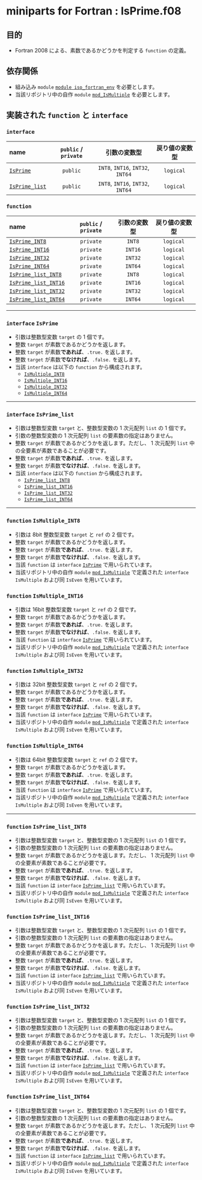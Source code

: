 # miniparts for Fortran : IsPrime.f08 #

## 目的 ##

* Fortran 2008 による、素数であるかどうかを判定する `function` の定義。

## 依存関係 ##

* 組み込み `module` [`module iso_fortran_env`](http://fortranwiki.org/fortran/show/iso_fortran_env) を必要とします。
* 当該リポジトリ中の自作 `module` [`mod_IsMultiple`](https://github.com/DSCF-1224/Fortran/tree/master/miniparts) を必要とします。

## 実装された `function` と `interface` ##

### `interface` ###

|name|`public` / `private`|引数の変数型|戻り値の変数型|
|:-|:-:|:-:|:-:|
|[`IsPrime`](#interface-prime)|`public`|`INT8`, `INT16`, `INT32`, `INT64`|`logical`|
|[`IsPrime_list`](#interface-prime_list)|`public`|`INT8`, `INT16`, `INT32`, `INT64`|`logical`|

### `function` ###

|name|`public` / `private`|引数の変数型|戻り値の変数型|
|:-|:-:|:-:|:-:|
|[`IsPrime_INT8`](#function-isprime_int8)|`private`|`INT8`|`logical`|
|[`IsPrime_INT16`](#function-isprime_int16)|`private`|`INT16`|`logical`|
|[`IsPrime_INT32`](#function-isprime_int32)|`private`|`INT32`|`logical`|
|[`IsPrime_INT64`](#function-isprime_int64)|`private`|`INT64`|`logical`|
|[`IsPrime_list_INT8`](#function-isprime_list_int8)|`private`|`INT8`|`logical`|
|[`IsPrime_list_INT16`](#function-isprime_list_int16)|`private`|`INT16`|`logical`|
|[`IsPrime_list_INT32`](#function-isprime_list_int32)|`private`|`INT32`|`logical`|
|[`IsPrime_list_INT64`](#function-isprime_list_int64)|`private`|`INT64`|`logical`|

---

### `interface` `IsPrime` ###

* 引数は整数型変数 `target` の 1 個です。
* 整数 `target` が素数であるかどうかを返します。
* 整数 `target` が素数**であれば**、`.true.` を返します。
* 整数 `target` が素数**でなければ**、`.false.` を返します。
* 当該 `interface` は以下の `function` から構成されます。
  * [`IsMultiple_INT8`](#function-isprime_int8)
  * [`IsMultiple_INT16`](#function-isprime_int16)
  * [`IsMultiple_INT32`](#function-isprime_int32)
  * [`IsMultiple_INT64`](#function-isprime_int64)

---

### `interface` `IsPrime_list` ###

* 引数は整数型変数 `target` と、整数型変数の 1 次元配列 `list` の 1 個です。
* 引数の整数型変数の 1 次元配列 `list` の要素数の指定はありません。
* 整数 `target` が素数であるかどうかを返します。ただし、 1 次元配列 `list` 中の全要素が素数であることが必要です。
* 整数 `target` が素数**であれば**、`.true.` を返します。
* 整数 `target` が素数**でなければ**、`.false.` を返します。
* 当該 `interface` は以下の `function` から構成されます。
  * [`IsPrime_list_INT8`](#function-isprime_int8)
  * [`IsPrime_list_INT16`](#function-isprime_int16)
  * [`IsPrime_list_INT32`](#function-isprime_int32)
  * [`IsPrime_list_INT64`](#function-isprime_int64)

---

### `function` `IsMultiple_INT8` ###

* 引数は 8bit 整数型変数 `target` と `ref` の 2 個です。
* 整数 `target` が素数であるかどうかを返します。
* 整数 `target` が素数**であれば**、`.true.` を返します。
* 整数 `target` が素数**でなければ**、`.false.` を返します。
* 当該 `function` は `interface` [`IsPrime`](#interface-isprime) で用いられています。
* 当該リポジトリ中の自作 `module` [`mod_IsMultiple`](https://github.com/DSCF-1224/Fortran/tree/master/miniparts) で定義された `interface` `IsMultiple` および同 `IsEven` を用いています。

### `function` `IsMultiple_INT16` ###

* 引数は 16bit 整数型変数 `target` と `ref` の 2 個です。
* 整数 `target` が素数であるかどうかを返します。
* 整数 `target` が素数**であれば**、`.true.` を返します。
* 整数 `target` が素数**でなければ**、`.false.` を返します。
* 当該 `function` は `interface` [`IsPrime`](#interface-isprime) で用いられています。
* 当該リポジトリ中の自作 `module` [`mod_IsMultiple`](https://github.com/DSCF-1224/Fortran/tree/master/miniparts) で定義された `interface` `IsMultiple` および同 `IsEven` を用いています。

### `function` `IsMultiple_INT32` ###

* 引数は 32bit 整数型変数 `target` と `ref` の 2 個です。
* 整数 `target` が素数であるかどうかを返します。
* 整数 `target` が素数**であれば**、`.true.` を返します。
* 整数 `target` が素数**でなければ**、`.false.` を返します。
* 当該 `function` は `interface` [`IsPrime`](#interface-isprime) で用いられています。
* 当該リポジトリ中の自作 `module` [`mod_IsMultiple`](https://github.com/DSCF-1224/Fortran/tree/master/miniparts) で定義された `interface` `IsMultiple` および同 `IsEven` を用いています。

### `function` `IsMultiple_INT64` ###

* 引数は 64bit 整数型変数 `target` と `ref` の 2 個です。
* 整数 `target` が素数であるかどうかを返します。
* 整数 `target` が素数**であれば**、`.true.` を返します。
* 整数 `target` が素数**でなければ**、`.false.` を返します。
* 当該 `function` は `interface` [`IsPrime`](#interface-isprime) で用いられています。
* 当該リポジトリ中の自作 `module` [`mod_IsMultiple`](https://github.com/DSCF-1224/Fortran/tree/master/miniparts) で定義された `interface` `IsMultiple` および同 `IsEven` を用いています。

---

### `function` `IsPrime_list_INT8` ###

* 引数は整数型変数 `target` と、整数型変数の 1 次元配列 `list` の 1 個です。
* 引数の整数型変数の 1 次元配列 `list` の要素数の指定はありません。
* 整数 `target` が素数であるかどうかを返します。ただし、 1 次元配列 `list` 中の全要素が素数であることが必要です。
* 整数 `target` が素数**であれば**、`.true.` を返します。
* 整数 `target` が素数**でなければ**、`.false.` を返します。
* 当該 `function` は `interface` [`IsPrime_list`](#interface-isprime_list) で用いられています。
* 当該リポジトリ中の自作 `module` [`mod_IsMultiple`](https://github.com/DSCF-1224/Fortran/tree/master/miniparts) で定義された `interface` `IsMultiple` および同 `IsEven` を用いています。

### `function` `IsPrime_list_INT16` ###

* 引数は整数型変数 `target` と、整数型変数の 1 次元配列 `list` の 1 個です。
* 引数の整数型変数の 1 次元配列 `list` の要素数の指定はありません。
* 整数 `target` が素数であるかどうかを返します。ただし、 1 次元配列 `list` 中の全要素が素数であることが必要です。
* 整数 `target` が素数**であれば**、`.true.` を返します。
* 整数 `target` が素数**でなければ**、`.false.` を返します。
* 当該 `function` は `interface` [`IsPrime_list`](#interface-isprime_list) で用いられています。
* 当該リポジトリ中の自作 `module` [`mod_IsMultiple`](https://github.com/DSCF-1224/Fortran/tree/master/miniparts) で定義された `interface` `IsMultiple` および同 `IsEven` を用いています。

### `function` `IsPrime_list_INT32` ###

* 引数は整数型変数 `target` と、整数型変数の 1 次元配列 `list` の 1 個です。
* 引数の整数型変数の 1 次元配列 `list` の要素数の指定はありません。
* 整数 `target` が素数であるかどうかを返します。ただし、 1 次元配列 `list` 中の全要素が素数であることが必要です。
* 整数 `target` が素数**であれば**、`.true.` を返します。
* 整数 `target` が素数**でなければ**、`.false.` を返します。
* 当該 `function` は `interface` [`IsPrime_list`](#interface-isprime_list) で用いられています。
* 当該リポジトリ中の自作 `module` [`mod_IsMultiple`](https://github.com/DSCF-1224/Fortran/tree/master/miniparts) で定義された `interface` `IsMultiple` および同 `IsEven` を用いています。

### `function` `IsPrime_list_INT64` ###

* 引数は整数型変数 `target` と、整数型変数の 1 次元配列 `list` の 1 個です。
* 引数の整数型変数の 1 次元配列 `list` の要素数の指定はありません。
* 整数 `target` が素数であるかどうかを返します。ただし、 1 次元配列 `list` 中の全要素が素数であることが必要です。
* 整数 `target` が素数**であれば**、`.true.` を返します。
* 整数 `target` が素数**でなければ**、`.false.` を返します。
* 当該 `function` は `interface` [`IsPrime_list`](#interface-isprime_list) で用いられています。
* 当該リポジトリ中の自作 `module` [`mod_IsMultiple`](https://github.com/DSCF-1224/Fortran/tree/master/miniparts) で定義された `interface` `IsMultiple` および同 `IsEven` を用いています。
